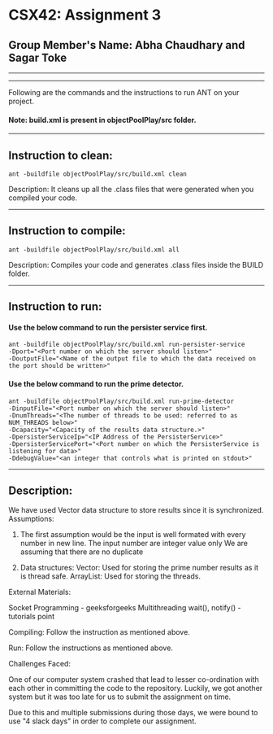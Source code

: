 # CSX42: Assignment 3
## Group Member's Name: Abha Chaudhary and Sagar Toke

-----------------------------------------------------------------------
-----------------------------------------------------------------------
Following are the commands and the instructions to run ANT on your project.
#### Note: build.xml is present in objectPoolPlay/src folder.

-----------------------------------------------------------------------
## Instruction to clean:

```commandline
ant -buildfile objectPoolPlay/src/build.xml clean
```

Description: It cleans up all the .class files that were generated when you
compiled your code.

-----------------------------------------------------------------------
## Instruction to compile:

```commandline
ant -buildfile objectPoolPlay/src/build.xml all
```

Description: Compiles your code and generates .class files inside the BUILD folder.

-----------------------------------------------------------------------
## Instruction to run:

#### Use the below command to run the persister service first.

```commandline
ant -buildfile objectPoolPlay/src/build.xml run-persister-service
-Dport="<Port number on which the server should listen>" 
-DoutputFile="<Name of the output file to which the data received on the port should be written>" 
```
#### Use the below command to run the prime detector.

```commandline
ant -buildfile objectPoolPlay/src/build.xml run-prime-detector
-DinputFile="<Port number on which the server should listen>" 
-DnumThreads="<The number of threads to be used: referred to as NUM_THREADS below>" 
-Dcapacity="<Capacity of the results data structure.>" 
-DpersisterServiceIp="<IP Address of the PersisterService>" 
-DpersisterServicePort="<Port number on which the PersisterService is listening for data>" 
-DdebugValue="<an integer that controls what is printed on stdout>"
```
-----------------------------------------------------------------------
## Description:
We have used Vector data structure to store results since it is synchronized.
Assumptions:
1. The first assumption would be the input is well formated with every number in new line.
  The input number are integer value only
  We are assuming that there are no duplicate
  
2. Data structures:
  Vector: Used for storing the prime number results as it is thread safe.
  ArrayList: Used for storing the threads.

External Materials:

  Socket Programming - geeksforgeeks
  Multithreading wait(), notify() - tutorials point

Compiling: Follow the instruction as mentioned above.

Run: Follow the instructions as mentioned above.

Challenges Faced:

One of our computer system crashed that lead to lesser co-ordination with each other in committing the code to the repository. Luckily, we got another system but it was too late for us to submit the assignment on time.

Due to this and multiple submissions during those days, we were bound to use "4 slack days" in order to complete our assignment.





